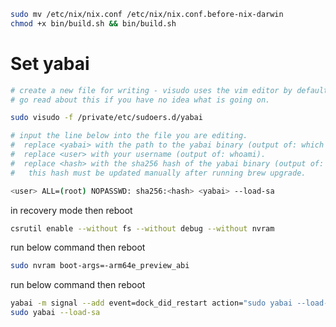 ```bash
sudo mv /etc/nix/nix.conf /etc/nix/nix.conf.before-nix-darwin
chmod +x bin/build.sh && bin/build.sh
```

# Set yabai

```bash
# create a new file for writing - visudo uses the vim editor by default.
# go read about this if you have no idea what is going on.

sudo visudo -f /private/etc/sudoers.d/yabai

# input the line below into the file you are editing.
#  replace <yabai> with the path to the yabai binary (output of: which yabai).
#  replace <user> with your username (output of: whoami). 
#  replace <hash> with the sha256 hash of the yabai binary (output of: shasum -a 256 $(which yabai)).
#   this hash must be updated manually after running brew upgrade.

<user> ALL=(root) NOPASSWD: sha256:<hash> <yabai> --load-sa
```

in recovery mode then reboot
```bash
csrutil enable --without fs --without debug --without nvram
```

run below command then reboot
``` bash
sudo nvram boot-args=-arm64e_preview_abi
```

run below command then reboot
```bash
yabai -m signal --add event=dock_did_restart action="sudo yabai --load-sa"
sudo yabai --load-sa
